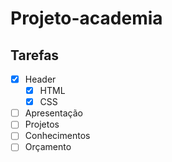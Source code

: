 # Projeto-academia

## Tarefas

- [X] Header
    - [X] HTML
    - [X] CSS
- [ ] Apresentação
- [ ] Projetos
- [ ] Conhecimentos
- [ ] Orçamento
